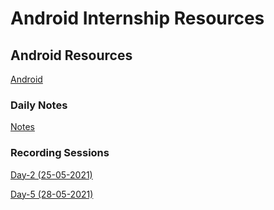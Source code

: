 # Android Internship Resources

## Android Resources
[Android](https://developer.android.com/courses/fundamentals-training/overview-v2)

### Daily Notes
[Notes](https://docs.google.com/document/d/1lpiSGIQ_vIkC9wIyWu2rElh7YRuErzg6cZT-k4AhxjI/edit?usp=sharing)

### Recording Sessions
[Day-2 (25-05-2021)](https://youtu.be/I9ZtU1DfpSM)

[Day-5 (28-05-2021)](https://youtu.be/9Edz9vj3vYQ)
